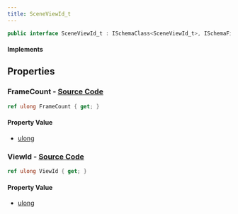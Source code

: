 ```yaml
---
title: SceneViewId_t
---
```


```csharp
public interface SceneViewId_t : ISchemaClass<SceneViewId_t>, ISchemaField, ISchemaClass, INativeHandle
```

#### Implements

## Properties

### **FrameCount** - [Source Code](https://github.com/swiftly-solution/swiftlys2/blob/main/managed/src/SwiftlyS2.Generated/Schemas/Interfaces/SceneViewId_t.cs#L18)

```csharp
ref ulong FrameCount { get; }
```

#### Property Value

- [ulong](https://learn.microsoft.com/dotnet/api/system.uint64)

### **ViewId** - [Source Code](https://github.com/swiftly-solution/swiftlys2/blob/main/managed/src/SwiftlyS2.Generated/Schemas/Interfaces/SceneViewId_t.cs#L16)

```csharp
ref ulong ViewId { get; }
```

#### Property Value

- [ulong](https://learn.microsoft.com/dotnet/api/system.uint64)

